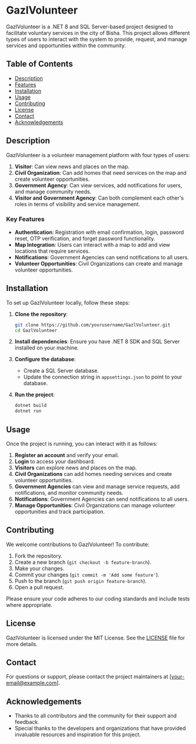# GazlVolunteer

GazlVolunteer is a .NET 8 and SQL Server-based project designed to facilitate voluntary services in the city of Bisha. This project allows different types of users to interact with the system to provide, request, and manage services and opportunities within the community.

## Table of Contents

- [Description](#description)
- [Features](#features)
- [Installation](#installation)
- [Usage](#usage)
- [Contributing](#contributing)
- [License](#license)
- [Contact](#contact)
- [Acknowledgements](#acknowledgements)

## Description

GazlVolunteer is a volunteer management platform with four types of users:

1. **Visitor**: Can view news and places on the map.
2. **Civil Organization**: Can add homes that need services on the map and create volunteer opportunities.
3. **Government Agency**: Can view services, add notifications for users, and manage community needs.
4. **Visitor and Government Agency**: Can both complement each other's roles in terms of visibility and service management.

### Key Features

- **Authentication**: Registration with email confirmation, login, password reset, OTP verification, and forget password functionality.
- **Map Integration**: Users can interact with a map to add and view locations that require services.
- **Notifications**: Government Agencies can send notifications to all users.
- **Volunteer Opportunities**: Civil Organizations can create and manage volunteer opportunities.

## Installation

To set up GazlVolunteer locally, follow these steps:

1. **Clone the repository**:
    ```sh
    git clone https://github.com/yourusername/GazlVolunteer.git
    cd GazlVolunteer
    ```

2. **Install dependencies**:
    Ensure you have .NET 8 SDK and SQL Server installed on your machine.

3. **Configure the database**:
    - Create a SQL Server database.
    - Update the connection string in `appsettings.json` to point to your database.

4. **Run the project**:
    ```sh
    dotnet build
    dotnet run
    ```

## Usage

Once the project is running, you can interact with it as follows:

1. **Register an account** and verify your email.
2. **Login** to access your dashboard.
3. **Visitors** can explore news and places on the map.
4. **Civil Organizations** can add homes needing services and create volunteer opportunities.
5. **Government Agencies** can view and manage service requests, add notifications, and monitor community needs.
6. **Notifications**: Government Agencies can send notifications to all users.
7. **Manage Opportunities**: Civil Organizations can manage volunteer opportunities and track participation.

## Contributing

We welcome contributions to GazlVolunteer! To contribute:

1. Fork the repository.
2. Create a new branch (`git checkout -b feature-branch`).
3. Make your changes.
4. Commit your changes (`git commit -m 'Add some feature'`).
5. Push to the branch (`git push origin feature-branch`).
6. Open a pull request.

Please ensure your code adheres to our coding standards and include tests where appropriate.

## License

GazlVolunteer is licensed under the MIT License. See the [LICENSE](LICENSE) file for more details.

## Contact

For questions or support, please contact the project maintainers at [your-email@example.com].

## Acknowledgements

- Thanks to all contributors and the community for their support and feedback.
- Special thanks to the developers and organizations that have provided invaluable resources and inspiration for this project.

